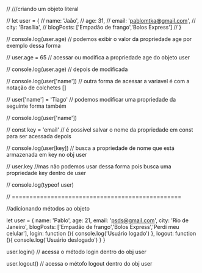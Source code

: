 // ///criando um objeto literal

// let user = {
//     name: 'Jaão',
//     age: 31,
//     email: 'pablomtka@gmail.com',
//     city: 'Brasília',
//     blogPosts: ['Empadão de frango','Bolos Express']
// }



// console.log(user.age) // podemos exibir o valor da propriedade age por exemplo dessa forma

// user.age = 65 // acessar ou modifica a propriedade age do objeto user 

// console.log(user.age) // depois de modificada

// console.log(user['name']) // outra forma de acessar a variavel é com a notação de colchetes []

// user['name'] = 'Tiago' // podemos modificar uma propriedade da seguinte forma também

// console.log(user['name'])

// const key = 'email' // é possivel salvar o nome da propriedade em const para ser acessada depois
 
// console.log(user[key]) // busca a propriedade de nome que está armazenada em key no obj user

// user.key //mas não podemos usar dessa forma pois busca uma propriedade key dentro de user

// console.log(typeof user)

// ================================================

//adicionando métodos ao objeto

let user = {
    name: 'Pablo',
    age: 21,
    email: 'psds@gmail.com',
    city: 'Rio de Janeiro',
    blogPosts: ['Empadão de frango','Bolos Express','Perdi meu celular'],
    login: function (){
        console.log('Usuário logado')
    },
    logout: function (){
        console.log('Usuário deslogado')
    }
}

user.login() // acessa o método login dentro do obj user

user.logout() // acessa o métofo logout dentro do obj user